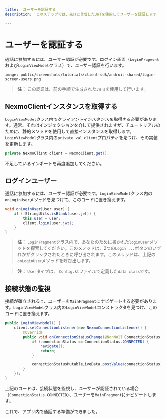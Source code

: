 ```yaml
---
title:  ユーザーを認証する
description:  このステップでは、先ほど作成したJWTを使用してユーザーを認証します

---
```


ユーザーを認証する
=========

通話に参加するには、ユーザー認証が必要です。ログイン画面（`LoginFragment`および`LoginViewModel`クラス）で、ユーザー認証を行います。

```screenshot
image: public/screenshots/tutorials/client-sdk/android-shared/login-screen-users.png
```

> **注：** この認証は、前の手順で生成された`JWTs`を使用して行います。

NexmoClientインスタンスを取得する
----------------------

`LoginViewModel`クラス内でクライアントインスタンスを取得する必要があります。通常、それはインジェクションを介して提供されますが、チュートリアルのために、静的メソッドを使用して直接インスタンスを取得します。`LoginViewModel`クラス内の`private val client`プロパティを見つけ、その実装を更新します。

```java
private NexmoClient client = NexmoClient.get();
```

不足しているインポートを再度追加してください。

ログインユーザー
--------

通話に参加するには、ユーザー認証が必要です。`LoginViewModel`クラス内の`onLoginUser`メソッドを見つけて、このコードに置き換えます。

```java
void onLoginUser(User user) {
    if (!StringUtils.isBlank(user.jwt)) {
        this.user = user;
        client.login(user.jwt);
    }
}
```

> **注：** `LoginFragment`クラス内で、あなたのために書かれた`loginUser`メソッドを探索してください。このメソッドは、2つの`Login ...`ボタンのいずれかがクリックされたときに呼び出されます。このメソッドは、上記の`onLoginUser`メソッドを呼び出します。

> **注：** `User`タイプは、 `Config.kt`ファイルで定義した`data class`です。

接続状態の監視
-------

接続が確立されると、ユーザーを`MainFragment`にナビゲートする必要があります。`LoginViewModel`クラス内の`LoginViewModel`コンストラクタを見つけ、このコードに置き換えます。

```java
public LoginViewModel() {
    client.setConnectionListener(new NexmoConnectionListener() {
        @Override
        public void onConnectionStatusChange(@NonNull ConnectionStatus connectionStatus, @NonNull ConnectionStatusReason connectionStatusReason) {
            if (connectionStatus == ConnectionStatus.CONNECTED) {
                navigate();
                return;
            }

            connectionStatusMutableLiveData.postValue(connectionStatus);
        }
    });
}
```

上記のコードは、接続状態を監視し、ユーザーが認証されている場合（`ConnectionStatus.CONNECTED`）、ユーザーを`MainFragment`にナビゲートします。

これで、アプリ内で通話する準備ができました。

